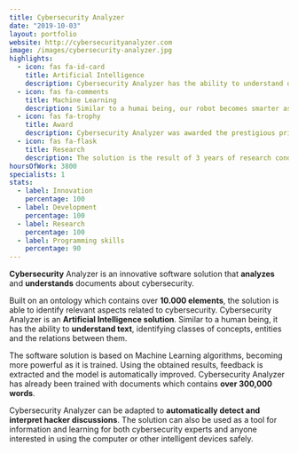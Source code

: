```yaml
---
title: Cybersecurity Analyzer
date: "2019-10-03"
layout: portfolio
website: http://cybersecurityanalyzer.com
image: /images/cybersecurity-analyzer.jpg
highlights: 
  - icon: fas fa-id-card
    title: Artificial Intelligence
    description: Cybersecurity Analyzer has the ability to understand documents related to cybersecurity.
  - icon: fas fa-comments
    title: Machine Learning
    description: Similar to a humai being, our robot becomes smarter as it is trained.
  - icon: fas fa-trophy
    title: Award
    description: Cybersecurity Analyzer was awarded the prestigious prize PatriotFest 2018.
  - icon: fas fa-flask
    title: Research
    description: The solution is the result of 3 years of research conducted in The Bucharest University of Economic Studies.
hoursOfWork: 3800
specialists: 1
stats:
  - label: Innovation
    percentage: 100
  - label: Development
    percentage: 100
  - label: Research
    percentage: 100
  - label: Programming skills
    percentage: 90
---
```


**Cybersecurity** Analyzer is an innovative software solution that **analyzes** and **understands** documents about cybersecurity.

Built on an ontology which contains over **10.000 elements**, the solution is able to identify relevant aspects related to cybersecurity. Cybersecurity Analyzer is an **Artificial Intelligence solution**. Similar to a human being, it has the ability to **understand text**, identifying classes of concepts, entities and the relations between them.

The software solution is based on Machine Learning algorithms, becoming more powerful as it is trained. Using the obtained results, feedback is extracted and the model is automatically improved. Cybersecurity Analyzer has already been trained with documents which contains **over 300,000 words**.

Cybersecurity Analyzer can be adapted to **automatically detect and interpret hacker discussions**. The solution can also be used as a tool for information and learning for both cybersecurity experts and anyone interested in using the computer or other intelligent devices safely.
